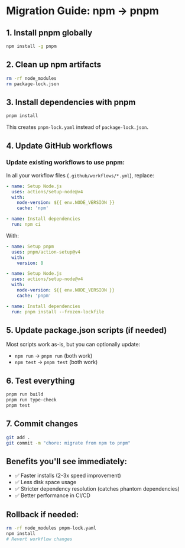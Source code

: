 # Migration Guide: npm → pnpm

## 1. Install pnpm globally

```bash
npm install -g pnpm
```

## 2. Clean up npm artifacts

```bash
rm -rf node_modules
rm package-lock.json
```

## 3. Install dependencies with pnpm

```bash
pnpm install
```

This creates `pnpm-lock.yaml` instead of `package-lock.json`.

## 4. Update GitHub workflows

### Update existing workflows to use pnpm:

In all your workflow files (`.github/workflows/*.yml`), replace:

```yaml
- name: Setup Node.js
  uses: actions/setup-node@v4
  with:
    node-version: ${{ env.NODE_VERSION }}
    cache: 'npm'

- name: Install dependencies
  run: npm ci
```

With:

```yaml
- name: Setup pnpm
  uses: pnpm/action-setup@v4
  with:
    version: 8

- name: Setup Node.js
  uses: actions/setup-node@v4
  with:
    node-version: ${{ env.NODE_VERSION }}
    cache: 'pnpm'

- name: Install dependencies
  run: pnpm install --frozen-lockfile
```

## 5. Update package.json scripts (if needed)

Most scripts work as-is, but you can optionally update:

- `npm run` → `pnpm run` (both work)
- `npm test` → `pnpm test` (both work)

## 6. Test everything

```bash
pnpm run build
pnpm run type-check
pnpm test
```

## 7. Commit changes

```bash
git add .
git commit -m "chore: migrate from npm to pnpm"
```

## Benefits you'll see immediately:

- ✅ Faster installs (2-3x speed improvement)
- ✅ Less disk space usage
- ✅ Stricter dependency resolution (catches phantom dependencies)
- ✅ Better performance in CI/CD

## Rollback if needed:

```bash
rm -rf node_modules pnpm-lock.yaml
npm install
# Revert workflow changes
```

